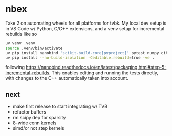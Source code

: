 nbex
====

Take 2 on automating wheels for all platforms for tvbk.  My local dev setup is
in VS Code w/ Python, C/C++ extensions, and a venv setup for incremental rebuilds like so
```bash
uv venv .venv
source .venv/bin/activate
uv pip install nanobind 'scikit-build-core[pyproject]' pytest numpy cibuildwheel
uv pip install --no-build-isolation -Ceditable.rebuild=true -ve .
```
following https://nanobind.readthedocs.io/en/latest/packaging.html#step-5-incremental-rebuilds.
This enables editing and running the tests directly, with changes to the C++ automatically
taken into account.

## next

- make first release to start integrating w/ TVB
- refactor buffers
- rm scipy dep for sparsity
- 8-wide conn kernels
- simd/or not step kernels
